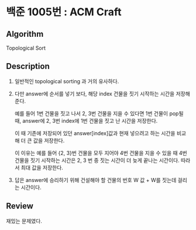 # 백준 1005번 : ACM Craft

## Algorithm

Topological Sort

## Description

1. 일반적인 topological sorting 과 거의 유사하다.

2. 다만 answer에 순서를 넣기 보다, 해당 index 건물을 짓기 시작하는 시간을 저장해준다.

    예를 들어 1번 건물을 짓고 나서 2, 3번 건물을 지을 수 있다면 1번 건물이 pop될 때, answer에 2, 3번 index에 1번 건물을 짓고 난 시간을 저장한다.

    이 때 기존에 저장되어 있던 answer[index]값과 현재 넣으려고 하는 시간을 비교해 더 큰 값을 저장한다.

    이 이유는 예를 들어 {2, 3}번 건물을 모두 지어야 4번 건물을 지을 수 있을 때 4번 건물을 짓기 시작하는 시간은 2, 3 번 중 짓는 시간이 더 늦게 끝나는 시간이다. 따라서 최대 값을 저장한다.

3. 답은 answer에 승리하기 위해 건설해야 할 건물의 번호 W 값 + W를 짓는데 걸리는 시간이다.

## Review

재밌는 문제였다.
